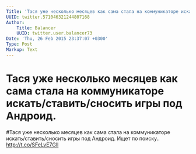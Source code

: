 ```yaml
---
Title: 'Тася уже несколько месяцев как сама стала на коммуникаторе искать/ставить/сносить игры под Андроид.'
UUID: twitter.571046321244807168
Author:
    Title: Balancer
    UUID: twitter.user.balancer73
Date: 'Thu, 26 Feb 2015 23:37:07 +0300'
Type: Post
Markup: Text
---
```


# Тася уже несколько месяцев как сама стала на коммуникаторе искать/ставить/сносить игры под Андроид.

#Тася уже несколько месяцев как сама стала на коммуникаторе
искать/ставить/сносить игры под Андроид. Ищет по поиску..
http://t.co/SFeLvE7Gll